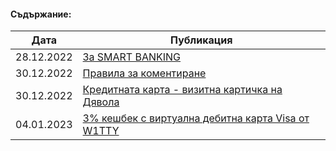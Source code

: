 #### Съдържание:

| Дата        | Публикация |
| ----------- | ---------- |
| 28.12.2022  | [За SMART BANKING](intro.md) |
| 30.12.2022  | [Правила за коментиране](/blog/comment-policy.md) |
| 30.12.2022  | [Кредитната карта - визитна картичка на Дявола](/blog/credit-card.md) |
| 04.01.2023  | [3% кешбек с виртуална дебитна карта Visa от W1TTY](/blog/w1tty.md) |
